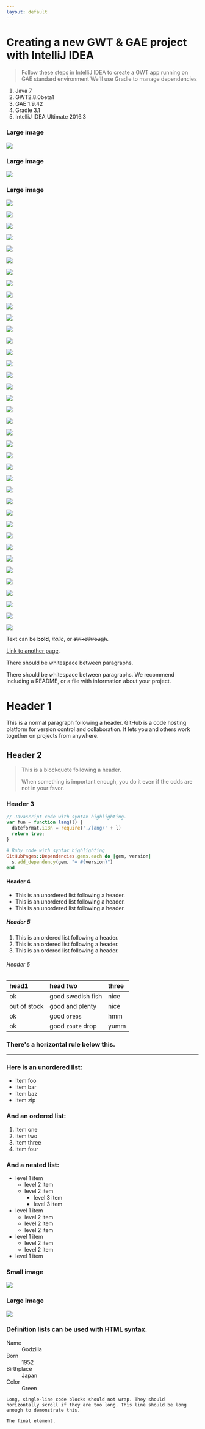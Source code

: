 ```yaml
---
layout: default
---
```


# [](#header-1)Creating a new GWT & GAE project with IntelliJ IDEA

> Follow these steps in IntelliJ IDEA to create a GWT app running on GAE standard environment
> We'll use Gradle to manage dependencies

1. Java 7
1. GWT2.8.0beta1
1. GAE 1.9.42
1. Gradle 3.1
1. IntelliJ IDEA Ultimate 2016.3

### Large image

![](https://github.com/EwartM/ewartm.github.io/blob/master/assets/images/Screen1.png)

### Large image

![](https://github.com/EwartM/ewartm.github.io/blob/master/assets/images/Screen%20Shot%202017-03-01%20at%201.51.40%20PM.png)

### Large image

![](https://github.com/EwartM/ewartm.github.io/blob/master/assets/images/Screen%20Shot%202017-03-01%20at%201.52.25%20PM.png)

![](https://github.com/EwartM/ewartm.github.io/blob/master/assets/images/Screen%20Shot%202017-03-01%20at%201.52.45%20PM.png)

![](https://github.com/EwartM/ewartm.github.io/blob/master/assets/images/Screen%20Shot%202017-03-01%20at%201.53.01%20PM.png)

![](https://github.com/EwartM/ewartm.github.io/blob/master/assets/images/Screen%20Shot%202017-03-01%20at%201.53.41%20PM.png)

![](https://github.com/EwartM/ewartm.github.io/blob/master/assets/images/Screen%20Shot%202017-03-01%20at%201.54.52%20PM.png)

![](https://github.com/EwartM/ewartm.github.io/blob/master/assets/images/Screen%20Shot%202017-03-01%20at%201.55.24%20PM.png)

![](https://github.com/EwartM/ewartm.github.io/blob/master/assets/images/Screen%20Shot%202017-03-01%20at%201.55.50%20PM.png)

![](https://github.com/EwartM/ewartm.github.io/blob/master/assets/images/Screen%20Shot%202017-03-01%20at%201.56.15%20PM.png)

![](https://github.com/EwartM/ewartm.github.io/blob/master/assets/images/Screen%20Shot%202017-03-01%20at%201.56.51%20PM.png)

![](https://github.com/EwartM/ewartm.github.io/blob/master/assets/images/Screen%20Shot%202017-03-01%20at%201.57.20%20PM.png)

![](https://github.com/EwartM/ewartm.github.io/blob/master/assets/images/Screen%20Shot%202017-03-01%20at%201.57.45%20PM.png)

![](https://github.com/EwartM/ewartm.github.io/blob/master/assets/images/Screen%20Shot%202017-03-01%20at%201.58.06%20PM.png)

![](https://github.com/EwartM/ewartm.github.io/blob/master/assets/images/Screen%20Shot%202017-03-01%20at%201.58.23%20PM.png)

![](https://github.com/EwartM/ewartm.github.io/blob/master/assets/images/Screen%20Shot%202017-03-01%20at%201.58.49%20PM.png)

![](https://github.com/EwartM/ewartm.github.io/blob/master/assets/images/Screen%20Shot%202017-03-01%20at%201.59.06%20PM.png)

![](https://github.com/EwartM/ewartm.github.io/blob/master/assets/images/Screen%20Shot%202017-03-01%20at%201.59.21%20PM.png)

![](https://github.com/EwartM/ewartm.github.io/blob/master/assets/images/Screen%20Shot%202017-03-01%20at%201.59.35%20PM.png)

![](https://github.com/EwartM/ewartm.github.io/blob/master/assets/images/Screen%20Shot%202017-03-01%20at%202.00.00%20PM.png)

![](https://github.com/EwartM/ewartm.github.io/blob/master/assets/images/Screen%20Shot%202017-03-01%20at%202.00.33%20PM.png)

![](https://github.com/EwartM/ewartm.github.io/blob/master/assets/images/Screen%20Shot%202017-03-01%20at%202.01.01%20PM.png)

![](https://github.com/EwartM/ewartm.github.io/blob/master/assets/images/Screen%20Shot%202017-03-01%20at%202.01.25%20PM.png)

![](https://github.com/EwartM/ewartm.github.io/blob/master/assets/images/Screen%20Shot%202017-03-01%20at%202.01.35%20PM.png)

![](https://github.com/EwartM/ewartm.github.io/blob/master/assets/images/Screen%20Shot%202017-03-01%20at%202.02.46%20PM.png)

![](https://github.com/EwartM/ewartm.github.io/blob/master/assets/images/Screen%20Shot%202017-03-01%20at%202.03.01%20PM.png)

![](https://github.com/EwartM/ewartm.github.io/blob/master/assets/images/Screen%20Shot%202017-03-01%20at%202.03.23%20PM.png)

![](https://github.com/EwartM/ewartm.github.io/blob/master/assets/images/Screen%20Shot%202017-03-01%20at%202.04.15%20PM.png)

![](https://github.com/EwartM/ewartm.github.io/blob/master/assets/images/Screen%20Shot%202017-03-01%20at%202.04.36%20PM.png)

![](https://github.com/EwartM/ewartm.github.io/blob/master/assets/images/Screen%20Shot%202017-03-01%20at%202.04.49%20PM.png)

![](https://github.com/EwartM/ewartm.github.io/blob/master/assets/images/Screen%20Shot%202017-03-01%20at%202.05.07%20PM.png)

![](https://github.com/EwartM/ewartm.github.io/blob/master/assets/images/Screen%20Shot%202017-03-01%20at%202.05.19%20PM.png)

![](https://github.com/EwartM/ewartm.github.io/blob/master/assets/images/Screen%20Shot%202017-03-01%20at%202.05.55%20PM.png)

![](https://github.com/EwartM/ewartm.github.io/blob/master/assets/images/Screen%20Shot%202017-03-01%20at%202.06.13%20PM.png)

![](https://github.com/EwartM/ewartm.github.io/blob/master/assets/images/Screen%20Shot%202017-03-01%20at%202.07.02%20PM.png)

![](https://github.com/EwartM/ewartm.github.io/blob/master/assets/images/Screen%20Shot%202017-03-01%20at%202.08.06%20PM.png)

![](https://github.com/EwartM/ewartm.github.io/blob/master/assets/images/Screen%20Shot%202017-03-01%20at%202.08.21%20PM.png)

![](https://github.com/EwartM/ewartm.github.io/blob/master/assets/images/Screen%20Shot%202017-03-01%20at%202.08.29%20PM.png)

![](https://github.com/EwartM/ewartm.github.io/blob/master/assets/images/Screen%20Shot%202017-03-01%20at%202.08.50%20PM.png)

![](https://github.com/EwartM/ewartm.github.io/blob/master/assets/images/Screen%20Shot%202017-03-01%20at%202.12.45%20PM.png)



Text can be **bold**, _italic_, or ~~strikethrough~~.

[Link to another page](another-page).

There should be whitespace between paragraphs.

There should be whitespace between paragraphs. We recommend including a README, or a file with information about your project.

# [](#header-1)Header 1

This is a normal paragraph following a header. GitHub is a code hosting platform for version control and collaboration. It lets you and others work together on projects from anywhere.

## [](#header-2)Header 2

> This is a blockquote following a header.
>
> When something is important enough, you do it even if the odds are not in your favor.

### [](#header-3)Header 3

```js
// Javascript code with syntax highlighting.
var fun = function lang(l) {
  dateformat.i18n = require('./lang/' + l)
  return true;
}
```

```ruby
# Ruby code with syntax highlighting
GitHubPages::Dependencies.gems.each do |gem, version|
  s.add_dependency(gem, "= #{version}")
end
```

#### [](#header-4)Header 4

*   This is an unordered list following a header.
*   This is an unordered list following a header.
*   This is an unordered list following a header.

##### [](#header-5)Header 5

1.  This is an ordered list following a header.
2.  This is an ordered list following a header.
3.  This is an ordered list following a header.

###### [](#header-6)Header 6

| head1        | head two          | three |
|:-------------|:------------------|:------|
| ok           | good swedish fish | nice  |
| out of stock | good and plenty   | nice  |
| ok           | good `oreos`      | hmm   |
| ok           | good `zoute` drop | yumm  |

### There's a horizontal rule below this.

* * *

### Here is an unordered list:

*   Item foo
*   Item bar
*   Item baz
*   Item zip

### And an ordered list:

1.  Item one
1.  Item two
1.  Item three
1.  Item four

### And a nested list:

- level 1 item
  - level 2 item
  - level 2 item
    - level 3 item
    - level 3 item
- level 1 item
  - level 2 item
  - level 2 item
  - level 2 item
- level 1 item
  - level 2 item
  - level 2 item
- level 1 item

### Small image

![](https://assets-cdn.github.com/images/icons/emoji/octocat.png)

### Large image

![](https://guides.github.com/activities/hello-world/branching.png)


### Definition lists can be used with HTML syntax.

<dl>
<dt>Name</dt>
<dd>Godzilla</dd>
<dt>Born</dt>
<dd>1952</dd>
<dt>Birthplace</dt>
<dd>Japan</dd>
<dt>Color</dt>
<dd>Green</dd>
</dl>

```
Long, single-line code blocks should not wrap. They should horizontally scroll if they are too long. This line should be long enough to demonstrate this.
```

```
The final element.
```

